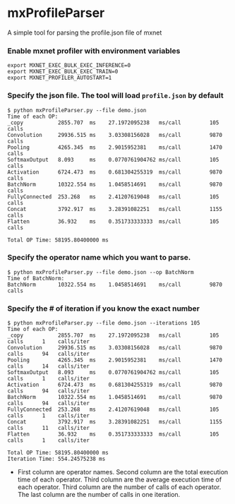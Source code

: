 # mxProfileParser
A simple tool for parsing the profile.json file of mxnet
### Enable mxnet profiler with environment variables
```
export MXNET_EXEC_BULK_EXEC_INFERENCE=0
export MXNET_EXEC_BULK_EXEC_TRAIN=0
export MXNET_PROFILER_AUTOSTART=1
```
### Specify the json file. The tool will load `profile.json` by default
```
$ python mxProfileParser.py --file demo.json
Time of each OP:
_copy           2855.707  ms    27.1972095238   ms/call         105  calls
Convolution     29936.515 ms    3.03308156028   ms/call         9870 calls
Pooling         4265.345  ms    2.9015952381    ms/call         1470 calls
SoftmaxOutput   8.093     ms    0.0770761904762 ms/call         105  calls
Activation      6724.473  ms    0.681304255319  ms/call         9870 calls
BatchNorm       10322.554 ms    1.0458514691    ms/call         9870 calls
FullyConnected  253.268   ms    2.41207619048   ms/call         105  calls
Concat          3792.917  ms    3.28391082251   ms/call         1155 calls
Flatten         36.932    ms    0.351733333333  ms/call         105  calls

Total OP Time: 58195.80400000 ms
```
### Specify the operator name which you want to parse.
```
$ python mxProfileParser.py --file demo.json --op BatchNorm
Time of BatchNorm:
BatchNorm       10322.554 ms    1.0458514691    ms/call         9870 calls
```
### Specify the # of iteration if you know the exact number
```
$ python mxProfileParser.py --file demo.json --iterations 105
Time of each OP:
_copy           2855.707  ms    27.1972095238   ms/call         105  calls      1    calls/iter
Convolution     29936.515 ms    3.03308156028   ms/call         9870 calls      94   calls/iter
Pooling         4265.345  ms    2.9015952381    ms/call         1470 calls      14   calls/iter
SoftmaxOutput   8.093     ms    0.0770761904762 ms/call         105  calls      1    calls/iter
Activation      6724.473  ms    0.681304255319  ms/call         9870 calls      94   calls/iter
BatchNorm       10322.554 ms    1.0458514691    ms/call         9870 calls      94   calls/iter
FullyConnected  253.268   ms    2.41207619048   ms/call         105  calls      1    calls/iter
Concat          3792.917  ms    3.28391082251   ms/call         1155 calls      11   calls/iter
Flatten         36.932    ms    0.351733333333  ms/call         105  calls      1    calls/iter

Total OP Time: 58195.80400000 ms
Iteration Time: 554.24575238 ms
```
  * First column are operator names. Second column are the total execution time of each operator. Third column are the average execution time of each operator. Third column are the number of calls of each operator. The last column are the number of calls in one iteration.
